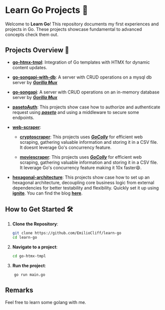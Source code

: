 # Learn Go Projects 🚀

Welcome to **Learn Go**! This repository documents my first experiences and projects in Go. These projects showcase fundamental to advanced concepts check them out.

## Projects Overview 📂

- **[go-htmx-tmpl](https://github.com/EmilioCliff/learn-go/tree/master/go-htmx-tmpl)**: Integration of Go templates with HTMX for dynamic content updates.

- **[go-songapi-with-db](./go-songapi-with-db/)**: A server with CRUD operations on a mysql db server by **_[Gorilla Mux](.github.com/gorilla/mux)_**

- **[go-songapi](./go-songapi/)**: A server with CRUD operations on an in-memory database server by **_[Gorilla Mux](.github.com/gorilla/mux)_**

- **[pasetoAuth](./pasetoAuth/)**: This projects show case how to authorize and authenticate request using **_[paseto](.https://github.com/o1egl/paseto)_** and using a middleware to secure some endpoints.

- **[web-scraper](./web-scraper/)**:

  - **[cryptoscraper](./web-scraper/cryposcraper/)**: This projects uses **_[GoColly](.https://github.com/gocolly/colly)_** for efficient web scraping, gathering valuable information and storing it in a CSV file. It doesnt leverage Go's concurrency feature.

  - **[moviescraper](./web-scraper/moviescraper/)**: This projects uses **_[GoColly](.https://github.com/gocolly/colly)_** for efficient web scraping, gathering valuable information and storing it in a CSV file. It leverage Go's concurrency feature making it 10x faster:smile:.

- **[hexagonal-architecture](./hexagonal-architecture/)**: This projects show case how to set up an hexagonal architecture, decoupling core business logic from external dependencies for better testability and flexibility. Quickly set it up using **[ignite](.https://github.com/EmilioCliff/ignite)**. You can find the blog **[here](.https://react-portfolio-henna-six-93.vercel.app/blogs)**.

## How to Get Started 🛠️

1. **Clone the Repository**:

   ```bash
   git clone https://github.com/EmilioCliff/learn-go
   cd learn-go
   ```

2. **Navigate to a project**:

   ```bash
   cd go-htmx-tmpl
   ```

3. **Run the project**:

```bash
    go run main.go
```

## Remarks

Feel free to learn some golang with me.
